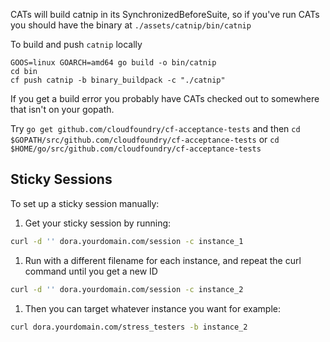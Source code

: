 CATs will build catnip in its SynchronizedBeforeSuite, 
so if you've run CATs you should have the binary 
at `./assets/catnip/bin/catnip`

To build and push `catnip` locally
```
GOOS=linux GOARCH=amd64 go build -o bin/catnip
cd bin
cf push catnip -b binary_buildpack -c "./catnip"
```

If you get a build error
you probably have CATs checked out to somewhere
that isn't on your gopath.

Try `go get github.com/cloudfoundry/cf-acceptance-tests`
and then `cd $GOPATH/src/github.com/cloudfoundry/cf-acceptance-tests`
or `cd $HOME/go/src/github.com/cloudfoundry/cf-acceptance-tests`

## Sticky Sessions

To set up a sticky session manually:

1. Get your sticky session by running:
```bash
curl -d '' dora.yourdomain.com/session -c instance_1
```
1. Run with a different filename for each instance, and repeat the curl command until you get a new ID
```bash
curl -d '' dora.yourdomain.com/session -c instance_2
```
1. Then you can target whatever instance you want for example:
```bash
curl dora.yourdomain.com/stress_testers -b instance_2
